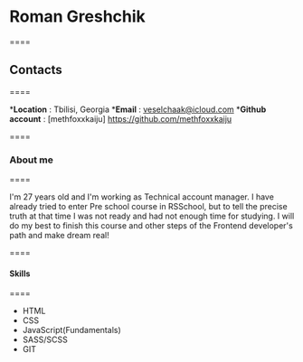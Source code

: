 # __Roman Greshchik__

====

## __Contacts__

====

  *__Location__ : Tbilisi, Georgia
  *__Email__ : veselchaak@icloud.com
  *__Github account__ : [methfoxxkaiju] <https://github.com/methfoxxkaiju>

====

### __About me__

====

I'm 27 years old and I'm working as Technical account manager. I have already tried to enter Pre school course in RSSchool, but to tell the precise truth at that time I was not ready and had not enough time for studying. I will do my best to finish this course and other steps of the Frontend developer's path and make dream real!

====

#### __Skills__

====

* HTML
* CSS
* JavaScript(Fundamentals)
* SASS/SCSS
* GIT
